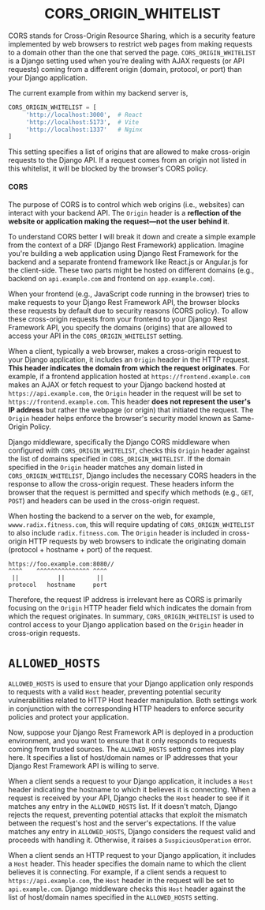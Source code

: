 <div align="center">
  <h1> CORS_ORIGIN_WHITELIST </h1>
</div>

CORS stands for Cross-Origin Resource Sharing, which is a security feature implemented by web browsers to restrict web pages from making requests to a domain other than the one that served the page. `CORS_ORIGIN_WHITELIST` is a Django setting used when you're dealing with AJAX requests (or API requests) coming from a different origin (domain, protocol, or port) than your Django application.

The current example from within my backend server is,

```Python
CORS_ORIGIN_WHITELIST = [
     'http://localhost:3000',  # React
     'http://localhost:5173',  # Vite
     'http://localhost:1337'   # Nginx
]
```

This setting specifies a list of origins that are allowed to make cross-origin requests to the Django API. If a request comes from an origin not listed in this whitelist, it will be blocked by the browser's CORS policy.

#### CORS

The purpose of CORS is to control which web origins (i.e., websites) can interact with your backend API. The `Origin` header is a **reflection of the website or application making the request—not the user behind it**.

To understand CORS better I will break it down and create a simple example from the context of a DRF (Django Rest Framework) application. Imagine you're building a web application using Django Rest Framework for the backend and a separate frontend framework like React.js or Angular.js for the client-side. These two parts might be hosted on different domains (e.g., backend on `api.example.com` and frontend on `app.example.com`).

When your frontend (e.g., JavaScript code running in the browser) tries to make requests to your Django Rest Framework API, the browser blocks these requests by default due to security reasons (CORS policy). To allow these cross-origin requests from your frontend to your Django Rest Framework API, you specify the domains (origins) that are allowed to access your API in the `CORS_ORIGIN_WHITELIST` setting.

When a client, typically a web browser, makes a cross-origin request to your Django application, it includes an `Origin` header in the HTTP request. **This header indicates the domain from which the request originates**. For example, if a frontend application hosted at `https://frontend.example.com` makes an AJAX or fetch request to your Django backend hosted at `https://api.example.com`, the `Origin` header in the request will be set to `https://frontend.example.com`. This header **does not represent the user's IP address** but rather the webpage (or origin) that initiated the request. The `Origin` header helps enforce the browser's security model known as Same-Origin Policy.

Django middleware, specifically the Django CORS middleware when configured with `CORS_ORIGIN_WHITELIST`, checks this `Origin` header against the list of domains specified in `CORS_ORIGIN_WHITELIST`. If the domain specified in the `Origin` header matches any domain listed in `CORS_ORIGIN_WHITELIST`, Django includes the necessary CORS headers in the response to allow the cross-origin request. These headers inform the browser that the request is permitted and specify which methods (e.g., `GET`, `POST`) and headers can be used in the cross-origin request.

When hosting the backend to a server on the web, for example, `wwww.radix.fitness.com`, this will require updating of `CORS_ORIGIN_WHITELIST` to also include `radix.fitness.com`. The `Origin` header is included in cross-origin HTTP requests by web browsers to indicate the originating domain (protocol + hostname + port) of the request. 

```
https://foo.example.com:8080//
^^^^    ^^^^^^^^^^^^^^^ ^^^^   
 ||           ||         ||
protocol   hostname     port
```

Therefore, the request IP address is irrelevant here as CORS is primarily focusing on the `Origin` HTTP header field which indicates the domain from which the request originates. In summary, `CORS_ORIGIN_WHITELIST` is used to control access to your Django application based on the `Origin` header in cross-origin requests.

# `ALLOWED_HOSTS`

`ALLOWED_HOSTS` is used to ensure that your Django application only responds to requests with a valid `Host` header, preventing potential security vulnerabilities related to HTTP Host header manipulation. Both settings work in conjunction with the corresponding HTTP headers to enforce security policies and protect your application.

Now, suppose your Django Rest Framework API is deployed in a production environment, and you want to ensure that it only responds to requests coming from trusted sources. The `ALLOWED_HOSTS` setting comes into play here. It specifies a list of host/domain names or IP addresses that your Django Rest Framework API is willing to serve.

When a client sends a request to your Django application, it includes a `Host` header indicating the hostname to which it believes it is connecting. When a request is received by your API, Django checks the `Host` header to see if it matches any entry in the `ALLOWED_HOSTS` list. If it doesn't match, Django rejects the request, preventing potential attacks that exploit the mismatch between the request's host and the server's expectations. If the value matches any entry in `ALLOWED_HOSTS`, Django considers the request valid and proceeds with handling it. Otherwise, it raises a `SuspiciousOperation` error.

When a client sends an HTTP request to your Django application, it includes a `Host` header. This header specifies the domain name to which the client believes it is connecting. For example, if a client sends a request to `https://api.example.com`, the `Host` header in the request will be set to `api.example.com`. Django middleware checks this `Host` header against the list of host/domain names specified in the `ALLOWED_HOSTS` setting.